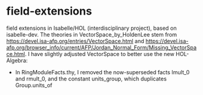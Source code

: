 # field-extensions
field extensions in Isabelle/HOL (interdisciplinary project), based on isabelle-dev.
The theories in VectorSpace_by_HoldenLee stem from https://devel.isa-afp.org/entries/VectorSpace.html and
https://devel.isa-afp.org/browser_info/current/AFP/Jordan_Normal_Form/Missing_VectorSpace.html. I have slightly
adjusted VectorSpace to better use the new HOL-Algebra:

- In RingModuleFacts.thy, I removed the now-superseded facts lmult_0 and rmult_0,
   and the constant units_group, which duplicates Group.units_of
